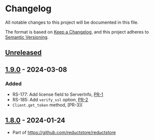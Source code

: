 # Changelog

All notable changes to this project will be documented in this file.

The format is based on [Keep a Changelog](https://keepachangelog.com/en/1.0.0/),
and this project adheres to [Semantic Versioning](https://semver.org/spec/v2.0.0.html).

## [Unreleased]

## [1.9.0] - 2024-03-08

### Added

* RS-177: Add license field to ServerInfo, [PR-1](https://github.com/reductstore/reduct-rs/pull/1)
* RS-185: Add `verify_ssl` option¸ [PR-2](https://github.com/reductstore/reduct-rs/pull/2)
* `Client.get_token` method, [PR-3](

## [1.8.0] - 2024-01-24

* Part of https://github.com/reductstore/reductstore

[Unreleased]: https://github.com/reductstore/reduct-rs/compare/v1.9.0...HEAD

[1.9.0]: https://github.com/reductstore/reduct-rs/compare/v1.8.0...v1.9.0

[1.8.0]: https://github.com/reductstore/reduct-rs/compare/tag/v1.8.0
